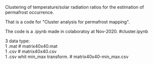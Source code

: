 Clustering of temperature/solar radiation ratios for the estimation of permafrost occurrence.<br>

That is a code for "Cluster analysis for permafrost mapping". <br>

The code is a .ipynb made in colaboratoy at Nov-2020. #cluster.ipynb <br>

3 data type: <br>
1 .mat                          # matrix40x40.mat <br>
1 .csv                          # matrix40x40.csv <br>
1 .csv whit min_max transform.  # matrix40x40-min_max.csv<br>
